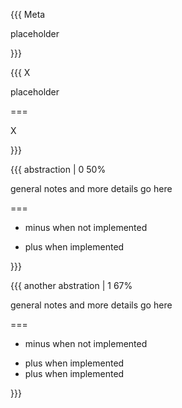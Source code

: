 {{{ Meta

placeholder

}}}

{{{ X

placeholder

===

X

}}}

{{{ abstraction | 0 50%

general notes and more details go here

===

- minus when not implemented
+ plus when implemented

}}}

{{{ another abstration | 1 67%

general notes and more details go here

===

- minus when not implemented
+ plus when implemented
+ plus when implemented

}}}